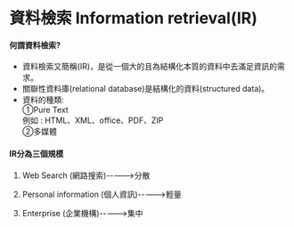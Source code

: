# 資料檢索 Information retrieval\(IR\)

#### 何謂資料檢索?

* 資料檢索又簡稱\(IR\)，是從一個大的且為結構化本質的資料中去滿足資訊的需求。
* 關聯性資料庫\(relational database\)是結構化的資料\(structured data\)。
* 資料的種類:<br/>
  ①Pure Text <br/>
  例如 : HTML、XML、office、PDF、ZIP <br/>
  ②多媒體
  

#### IR分為三個規模

1. Web Search \(網路搜索\)-----&gt;分散

2. Personal information \(個人資訊\)-----&gt;輕量

3. Enterprise \(企業機構\)-----&gt;集中



